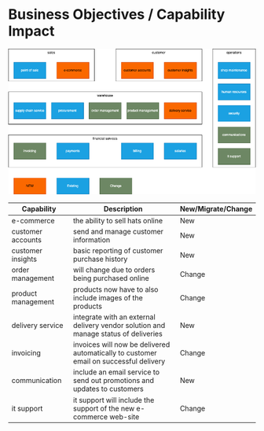 # Business Objectives / Capability Impact
![](fig-1--business-objectoves-capability-impact.png)

| Capability         | Description                                                                           | New/Migrate/Change |
| ------------------ | ------------------------------------------------------------------------------------- | ------------------ |
| e-commerce         | the ability to sell hats online                                                       | New                |
| customer accounts  | send and manage customer information                                                  | New                |
| customer insights  | basic reporting of customer purchase history                                          | New                |
| order management   | will change due to orders being purchased online                                      | Change             |
| product management | products now have to also include images of the products                              | Change             |
| delivery service   | integrate with an external delivery vendor solution and manage status of deliveries   | New                |
| invoicing          | invoices will now be delivered automatically to customer email on successful delivery | Change             |
| communication      | include an email service to send out promotions and updates to customers              | New                |
| it support         | it support will include the support of the new e-commerce web-site                    | Change             |